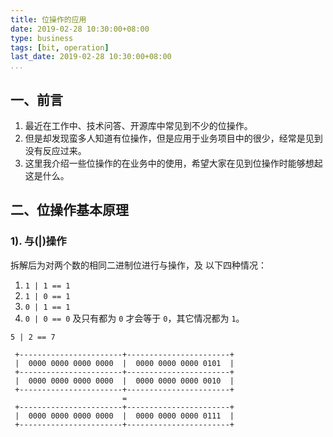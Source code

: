 ```yaml
---
title: 位操作的应用
date: 2019-02-28 10:30:00+08:00
type: business
tags: [bit, operation]
last_date: 2019-02-28 10:30:00+08:00
...
```


## 一、前言

1. 最近在工作中、技术问答、开源库中常见到不少的位操作。
2. 但是却发现蛮多人知道有位操作，但是应用于业务项目中的很少，经常是见到没有反应过来。
3. 这里我介绍一些位操作的在业务中的使用，希望大家在见到位操作时能够想起这是什么。

## 二、位操作基本原理

### 1). 与(|)操作

拆解后为对两个数的相同二进制位进行与操作，及 以下四种情况：

1. `1 | 1 == 1`
2. `1 | 0 == 1`
3. `0 | 1 == 1`
4. `0 | 0 == 0`
及只有都为 `0` 才会等于 `0`，其它情况都为 `1`。

`5 | 2 == 7`
``` shell
 +-----------------------+-----------------------+
 |  0000 0000 0000 0000  |  0000 0000 0000 0101  |
 +-----------------------+-----------------------+
 |  0000 0000 0000 0000  |  0000 0000 0000 0010  |
 +-----------------------+-----------------------+
                         =
 +-----------------------+-----------------------+
 |  0000 0000 0000 0000  |  0000 0000 0000 0111  |
 +-----------------------+-----------------------+
```

